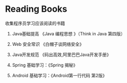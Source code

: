 # Reading Books

收集程序员学习应该阅读的书籍

1. Java基础提高 《Java 编程思想 》（Think in Java 第四版）

2.  Web 安全常识 《白帽子谈网络安全》

3.  Java开发规范 《码出高效,阿里巴巴Java开发手册》

4. Spring 基础学习：《Spring 揭秘》

5. Android 基础学习：《Android第一行代码 第2版》
